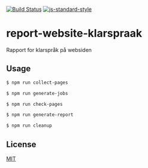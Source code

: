 [![Build Status](https://travis-ci.org/telemark/report-website-klarspraak.svg?branch=master)](https://travis-ci.org/telemark/report-website-klarspraak)
[![js-standard-style](https://img.shields.io/badge/code%20style-standard-brightgreen.svg?style=flat)](https://github.com/feross/standard)

# report-website-klarspraak
Rapport for klarspråk på websiden

## Usage

```bash
$ npm run collect-pages
```

```bash
$ npm run generate-jobs
```

```bash
$ npm run check-pages
```

```bash
$ npm run generate-report
```

```bash
$ npm run cleanup
```

## License

[MIT](LICENSE)
